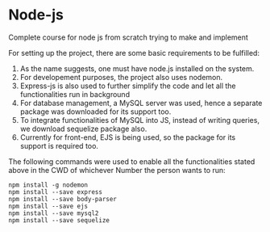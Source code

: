 # Node-js
Complete course for node js from scratch
trying to make and implement

For setting up the project, there are some basic requirements to be fulfilled:

1. As the name suggests, one must have node.js installed on the system.
2. For developement purposes, the project also uses nodemon.
3. Express-js is also used to further simplify the code and let all the functionalities run in background
4. For database management, a MySQL server was used, hence a separate package was downloaded for its support too.
5. To integrate functionalities of MySQL into JS, instead of writing queries, we download sequelize package also.
6. Currently for front-end, EJS is being used, so the package for its support is required too.

The following commands were used to enable all the functionalities stated above in the CWD of whichever Number the person wants to run:

    npm install -g nodemon
    npm install --save express
    npm install --save body-parser
    npm install --save ejs
    npm install --save mysql2
    npm install --save sequelize